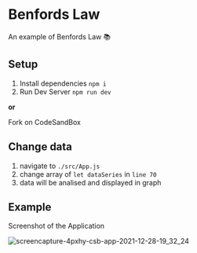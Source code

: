 # Benfords Law

An example of Benfords Law 📚

## Setup

1. Install dependencies `npm i`
2. Run Dev Server `npm run dev`

**or**

Fork on CodeSandBox

## Change data

1. navigate to `./src/App.js`
2. change array of `let dataSeries` in `line 70`
3. data will be analised and displayed in graph

## Example
Screenshot of the Application

![screencapture-4pxhy-csb-app-2021-12-28-19_32_24](https://user-images.githubusercontent.com/52762073/147596442-b1d08111-7a14-46b0-8ad8-6d7a49f2eed9.png)
